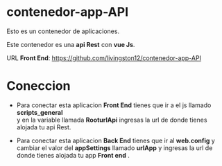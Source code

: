 # contenedor-app-API

Esto es un contenedor de aplicaciones.

Este contenedor es una **api Rest** con  **vue Js**.

URL **Front End**: https://github.com/livingston12/contenedor-app-API

# Coneccion
* Para conectar esta aplicacion **Front End** tienes que ir a el js llamado **scripts_general**  
y en la variable llamada **RooturlApi** ingresas la url de donde tienes alojada tu api Rest.

* Para conectar esta aplicacion **Back End** tienes que ir al **web.config** y cambiar el valor
del **appSettings** llamado **urlApp** y ingresas la url de donde tienes alojada tu app **Front
end** .

